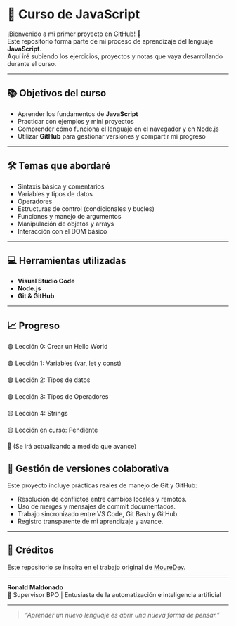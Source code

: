 # 🧠 Curso de JavaScript

¡Bienvenido a mi primer proyecto en GitHub! 🚀  
Este repositorio forma parte de mi proceso de aprendizaje del lenguaje **JavaScript**.  
Aquí iré subiendo los ejercicios, proyectos y notas que vaya desarrollando durante el curso.

---

## 📚 Objetivos del curso

- Aprender los fundamentos de **JavaScript**  
- Practicar con ejemplos y mini proyectos  
- Comprender cómo funciona el lenguaje en el navegador y en Node.js  
- Utilizar **GitHub** para gestionar versiones y compartir mi progreso

---

## 🛠️ Temas que abordaré

- Sintaxis básica y comentarios  
- Variables y tipos de datos  
- Operadores  
- Estructuras de control (condicionales y bucles)  
- Funciones y manejo de argumentos  
- Manipulación de objetos y arrays  
- Interacción con el DOM básico 

---

## 💻 Herramientas utilizadas

- **Visual Studio Code**  
- **Node.js**  
- **Git & GitHub**

---

## 📈 Progreso

🟢 Lección 0: Crear un Hello World

🟢 Lección 1: Variables (var, let y const)

🟢 Lección 2: Tipos de datos

🟢 Lección 3: Tipos de Operadores

🟡 Lección 4: Strings

🟡 Lección en curso: Pendiente

🔴 (Se irá actualizando a medida que avance)

## 🧩 Gestión de versiones colaborativa

Este proyecto incluye prácticas reales de manejo de Git y GitHub:
- Resolución de conflictos entre cambios locales y remotos.
- Uso de merges y mensajes de commit documentados.
- Trabajo sincronizado entre VS Code, Git Bash y GitHub.
- Registro transparente de mi aprendizaje y avance.

---

## 🙌 Créditos

Este repositorio se inspira en el trabajo original de [MoureDev](https://github.com/mouredev/hello-javascript).

---

**Ronald Maldonado**  
📍 Supervisor BPO | Entusiasta de la automatización e inteligencia artificial  

---

> _“Aprender un nuevo lenguaje es abrir una nueva forma de pensar.”_
